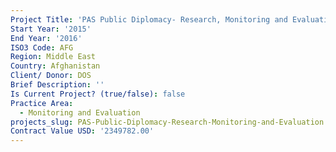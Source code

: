 ```yaml
---
Project Title: 'PAS Public Diplomacy- Research, Monitoring and Evaluation'
Start Year: '2015'
End Year: '2016'
ISO3 Code: AFG
Region: Middle East
Country: Afghanistan
Client/ Donor: DOS
Brief Description: ''
Is Current Project? (true/false): false
Practice Area:
  - Monitoring and Evaluation
projects_slug: PAS-Public-Diplomacy-Research-Monitoring-and-Evaluation
Contract Value USD: '2349782.00'
---
```

